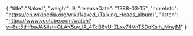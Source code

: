 {
  "title":"Naked",
  "weight": 9,
  "releaseDate": "1988-03-15",
  "moreInfo": "https://en.wikipedia.org/wiki/Naked_(Talking_Heads_album)",
  "listen": "https://www.youtube.com/watch?v=8ut5tHfbaJA&list=OLAK5uy_lA_4TcB8yU-ZLxv74VnT5DqKslh_MnyjM"
}
